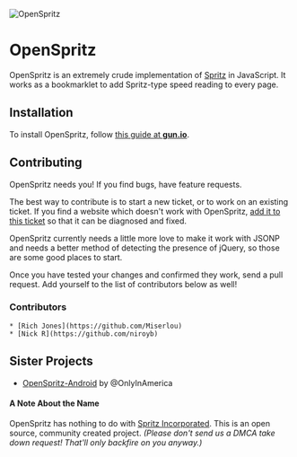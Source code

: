 ![OpenSpritz](http://i.imgur.com/LOtmyf9.gif)

# OpenSpritz

OpenSpritz is an extremely crude implementation of [Spritz](http://www.spritzinc.com/) in JavaScript. It works as a bookmarklet to add Spritz-type speed reading to every page.

## Installation

To install OpenSpritz, follow [this guide at **gun.io**](https://gun.io/blog/openspritz-a-free-speed-reading-bookmarklet).

## Contributing

OpenSpritz needs you! If you find bugs, have feature requests.

The best way to contribute is to start a new ticket, or to work on an existing ticket. If you find a website which doesn't work with OpenSpritz, [add it to this ticket](https://github.com/Miserlou/OpenSpritz/issues/8) so that it can be diagnosed and fixed.

OpenSpritz currently needs a little more love to make it work with JSONP and needs a better method of detecting the presence of jQuery, so those are some good places to start.

Once you have tested your changes and confirmed they work, send a pull request. Add yourself to the list of contributors below as well!

### Contributors

    * [Rich Jones](https://github.com/Miserlou)
    * [Nick R](https://github.com/niroyb)

## Sister Projects

* [OpenSpritz-Android](https://github.com/OnlyInAmerica/OpenSpritz-Android) by @OnlyInAmerica 

#### A Note About the Name

OpenSpritz has nothing to do with [Spritz Incorporated](http://www.spritzinc.com/). This is an open source, community created project. _(Please don't send us a DMCA take down request! That'll only backfire on you anyway.)_
